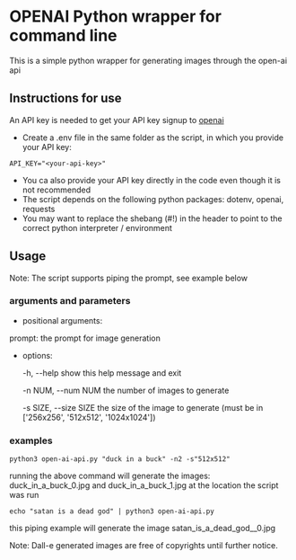 # OPENAI Python wrapper for command line

This is a simple python wrapper for generating images through the open-ai api

## Instructions for use

An API key is needed to get your API key signup to [openai](https://openai.com/api/)
- Create a .env file in the same folder as the script, in which you provide your API key:
```
API_KEY="<your-api-key>"
```
- You ca also provide your API key directly in the code even though it is not recommended
- The script depends on the following python packages: dotenv, openai, requests
- You may want to replace the shebang (#!) in the header to point to the correct python interpreter / environment

## Usage

Note: The script supports piping the prompt, see example below

### arguments and parameters
- positional arguments:
  
prompt:                the prompt for image generation

- options:

  -h, --help            show this help message and exit

  -n NUM, --num NUM     the number of images to generate

  -s SIZE, --size SIZE  the size of the image to generate (must be in ['256x256', '512x512', '1024x1024'])

### examples
```commandline
python3 open-ai-api.py "duck in a buck" -n2 -s"512x512"
```
running the above command will generate the images: duck_in_a_buck_0.jpg and duck_in_a_buck_1.jpg at the location the script was run

```commandline
echo "satan is a dead god" | python3 open-ai-api.py
```
this piping example will generate the image satan_is_a_dead_god__0.jpg




Note: Dall-e generated images are free of copyrights until further notice.
